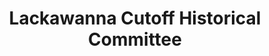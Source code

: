 ---
layout: repo
title: "Lackawanna Cutoff Historical Committee"
id: 12903
permalink: repos/12903/
---